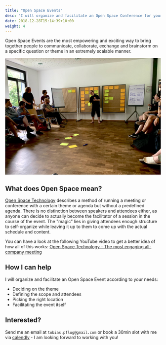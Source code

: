 ```yaml
---
title: "Open Space Events"
desc: "I will organize and facilitate an Open Space Conference for your team, your department or your whole company"
date: 2018-12-28T15:14:39+10:00
weight: 4
---
```


Open Space Events are the most empowering and exciting way to bring together people to communicate, collaborate, exchange and brainstorm on a specific question or theme in an extremely scalable manner.

![open space](/images/openspace.jpg)

## What does Open Space mean?

[Open Space Technology](https://en.wikipedia.org/wiki/Open_Space_Technology) describes a method of running a meeting or conference with a certain theme or agenda but without a predefined agenda. There is no distinction between speakers and attendees either, as anyone can decide to actually become the facilitator of a session in the course of the event. The "magic" lies in giving attendees enough structure to self-organize while leaving it up to them to come up with the actual schedule and content.

You can have a look at the following YouTube video to get a better idea of how all of this works: [Open Space Technology - The most engaging all-company meeting](https://www.youtube.com/watch?v=WQj12jmLGr4)

## How I can help

I will organize and facilitate an Open Space Event according to your needs:

- Deciding on the theme
- Defining the scope and attendees
- Picking the right location
- Facilitating the event itself

## Interested?

Send me an email at `tobias.pflug@gmail.com` or book a 30min slot with me via [calendly](https://calendly.com/tobias-pflug/30min-chat) - I am looking forward to working with you!
